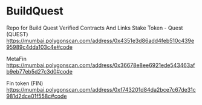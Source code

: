 # BuildQuest
Repo for Build Quest
Verified Contracts And Links
Stake Token - Quest (QUEST)
https://mumbai.polygonscan.com/address/0x4351e3d86add4feb510c439e95989c4dda103c4e#code

MetaFin
https://mumbai.polygonscan.com/address/0x36678e8ee6921ede543463afb9eb77eb5d27c3d0#code

 Fin token (FIN)
https://mumbai.polygonscan.com/address/0xf743201d84da2bce7c67de31c981d2dce01f558c#code
